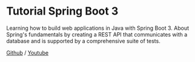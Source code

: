 # Tutorial Spring Boot 3
Learning how to build web applications in Java with Spring Boot 3. About Spring's fundamentals by creating a REST API that communicates with a database and is supported by a comprehensive suite of tests.

[Github](https://github.com/danvega/fcc-spring-boot-3) /
[Youtube](https://www.youtube.com/watch?v=31KTdfRH6nY)